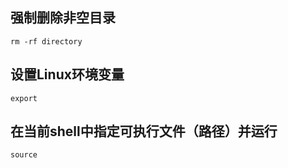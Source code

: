 ## 强制删除非空目录

```shell
rm -rf directory
```

## 设置Linux环境变量

```shell
export
```

## 在当前shell中指定可执行文件（路径）并运行

```shell
source
```

